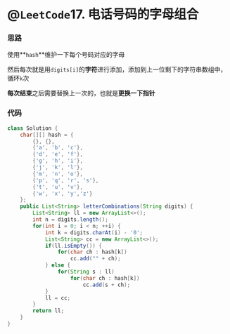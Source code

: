 # @`LeetCode`17. 电话号码的字母组合

### 思路

使用**`hash`**维护一下每个号码对应的字母

然后每次就是用`digits[i]`的**字符**进行添加，添加到上一位剩下的字符串数组中，循环`k`次

**每次结束**之后需要替换上一次的，也就是**更换一下指针**

### 代码

```java
class Solution {
    char[][] hash = {
        {}, {},
        {'a', 'b', 'c'},
        {'d', 'e', 'f'},
        {'g', 'h', 'i'},
        {'j', 'k', 'l'},
        {'m', 'n', 'o'},
        {'p', 'q', 'r', 's'},
        {'t', 'u', 'v'},
        {'w', 'x', 'y','z'}
    };
    public List<String> letterCombinations(String digits) {
        List<String> ll = new ArrayList<>();
        int n = digits.length();
        for(int i = 0; i < n; ++i) {
            int k = digits.charAt(i) - '0';
            List<String> cc = new ArrayList<>();
            if(ll.isEmpty()) {
                for(char ch : hash[k])
                    cc.add("" + ch);
            } else {
                for(String s : ll)
                    for(char ch : hash[k])
                        cc.add(s + ch);
            }
            ll = cc;
        }
        return ll;
    }
}
```

